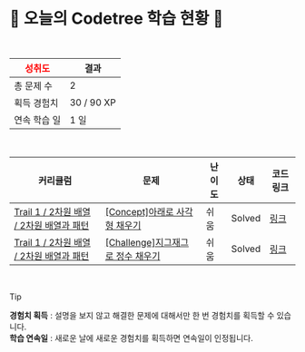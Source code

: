 # 🌲 오늘의 Codetree 학습 현황 🌲

<br />

| <span style="color:red;display:block;text-align:center;"> **성취도**</span> | 결과 |
|---|---|
| 총 문제 수 | 2 |
| 획득 경험치 | 30 / 90 XP |
| 연속 학습 일 | 1 일 |

<br />

|커리큘럼|문제|난이도|상태|코드 링크|
|---|---|---|---|---|
|[Trail 1 / 2차원 배열 / 2차원 배열과 패턴](https://www.codetree.ai/trail-info/novice-low/)|[[Concept]아래로 사각형 채우기](https://www.codetree.ai/trails/complete/curated-cards/intro-filling-rectangle-with-downflow/)|쉬움|Solved|[링크](https://github.com/marchbom/Algorithm/blob/main/250927/%EC%95%84%EB%9E%98%EB%A1%9C%20%EC%82%AC%EA%B0%81%ED%98%95%20%EC%B1%84%EC%9A%B0%EA%B8%B0/filling-rectangle-with-downflow.js)|
|[Trail 1 / 2차원 배열 / 2차원 배열과 패턴](https://www.codetree.ai/trail-info/novice-low/)|[[Challenge]지그재그로 정수 채우기](https://www.codetree.ai/trails/complete/curated-cards/challenge-zigzag-numbering/)|쉬움|Solved|[링크](https://github.com/marchbom/Algorithm/blob/main/250927/%EC%A7%80%EA%B7%B8%EC%9E%AC%EA%B7%B8%EB%A1%9C%20%EC%A0%95%EC%88%98%20%EC%B1%84%EC%9A%B0%EA%B8%B0/zigzag-numbering.js)|


<br />

> [!TIP]
> **경험치 획득** : 설명을 보지 않고 해결한 문제에 대해서만 한 번 경험치를 획득할 수 있습니다.  
> **학습 연속일** : 새로운 날에 새로운 경험치를 획득하면 연속일이 인정됩니다.

